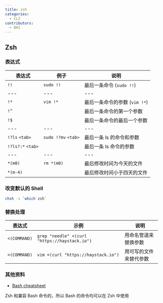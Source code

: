 ```yaml
---
title: zsh
categories:
  - CLI
contributors:
  - BAI
---
```


## Zsh

### 表达式

| 表达式            | 例子                | 说明                          |
| ----------------- | ------------------- | ----------------------------- |
| `!!`              | `sudo !!`           | 最后一条命令 (`sudo !!`)      |
| ---               | ---                 | ---                           |
| `!*`              | `vim !*`            | 最后一条命令的参数 (`vim !*`) |
| `!^`              |                     | 最后一条命令的第一个参数      |
| `!$`              |                     | 最后一条命令的最后一个参数    |
| ---               | ---                 | ---                           |
| `!?ls` `<tab>`    | `sudo !?mv` `<tab>` | 最后一条 ls 的命令和参数      |
| `!?ls?:*` `<tab>` |                     | 最后一条 ls 命令的参数        |
| ---               | ---                 | ---                           |
| `*(m0)`           | `rm *(m0)`          | 最后修改时间为今天的文件      |
| `*(m-4)`          |                     | 最后修改时间小于四天的文件    |

### 改变默认的 Shell

```bash
chsh -s `which zsh`
```

### 替换处理

| 表达式       | 示例                                          | 说明                   |
| ------------ | --------------------------------------------- | ---------------------- |
| `<(COMMAND)` | `grep "needle" <(curl "https://haystack.io")` | 用命名管道来替换参数   |
| `=(COMMAND)` | `vim =(curl "https://haystack.io")`           | 用可写的文件来替代参数 |

### 其他资料

- [Bash cheatsheet](./bash)

Zsh 和兼容 Bash 命令的，所以 Bash 的命令均可以在 Zsh 中使用
